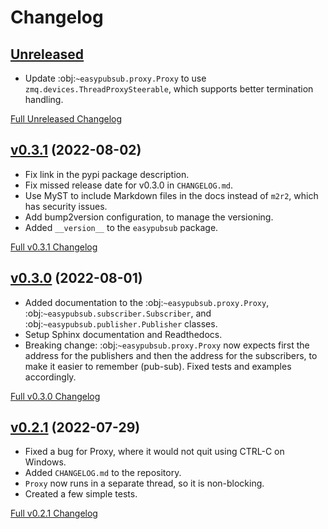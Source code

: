 # Changelog

## [Unreleased](https://github.com/matpompili/easypubsub/tree/main)

- Update :obj:`~easypubsub.proxy.Proxy` to use `zmq.devices.ThreadProxySteerable`, which supports better termination handling.

[Full Unreleased Changelog](https://github.com/matpompili/easypubsub/compare/v0.3.1...main)

## [v0.3.1](https://github.com/matpompili/easypubsub/tree/v0.3.1) (2022-08-02)

- Fix link in the pypi package description.
- Fix missed release date for v0.3.0 in `CHANGELOG.md`.
- Use MyST to include Markdown files in the docs instead of `m2r2`, which has security issues.
- Add bump2version configuration, to manage the versioning.
- Added `__version__` to the `easypubsub` package.

[Full v0.3.1 Changelog](https://github.com/matpompili/easypubsub/compare/v0.3.0...v0.3.1)

## [v0.3.0](https://github.com/matpompili/easypubsub/tree/v0.3.0) (2022-08-01)

- Added documentation to the :obj:`~easypubsub.proxy.Proxy`, :obj:`~easypubsub.subscriber.Subscriber`, and :obj:`~easypubsub.publisher.Publisher` classes.
- Setup Sphinx documentation and Readthedocs.
- Breaking change: :obj:`~easypubsub.proxy.Proxy` now expects first the address for the publishers and then the address for the subscribers, to make it easier to remember (pub-sub). Fixed tests and examples accordingly.

[Full v0.3.0 Changelog](https://github.com/matpompili/easypubsub/compare/v0.2.1...v0.3.0)

## [v0.2.1](https://github.com/matpompili/easypubsub/tree/v0.2.1) (2022-07-29)

- Fixed a bug for Proxy, where it would not quit using CTRL-C on Windows.
- Added `CHANGELOG.md` to the repository.
- `Proxy` now runs in a separate thread, so it is non-blocking.
- Created a few simple tests.

[Full v0.2.1 Changelog](https://github.com/matpompili/easypubsub/compare/v0.2.0...v0.2.1)
